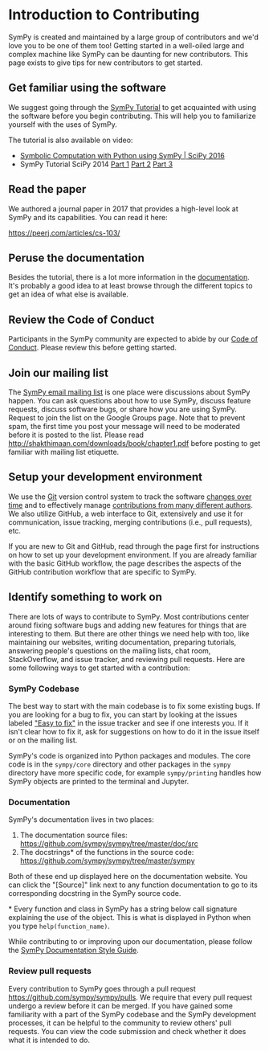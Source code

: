 # Introduction to Contributing

SymPy is created and maintained by a large group of contributors and we'd love you to be one of them too! Getting started in a well-oiled large and complex machine like SymPy can be daunting for new contributors. This page exists to give tips for new contributors to get started.

## Get familiar using the software

We suggest going through the [SymPy Tutorial](intro-tutorial) to get acquainted with using the software before you begin contributing. This will help you to familiarize yourself with the uses of SymPy.

The tutorial is also available on video:

- [Symbolic Computation with Python using SymPy | SciPy 2016](https://www.youtube.com/watch?v=AqnpuGbM6-Q)
- SymPy Tutorial SciPy 2014 [Part 1](https://www.youtube.com/watch?v=Lgp442bibDM) [Part 2](https://www.youtube.com/watch?v=_PTe10whFKo) [Part 3](https://www.youtube.com/watch?v=qleGSnrnxgc)

## Read the paper

We authored a journal paper in 2017 that provides a high-level look at SymPy and its capabilities. You can read it here:

https://peerj.com/articles/cs-103/

## Peruse the documentation

Besides the tutorial, there is a lot more information in the [documentation](documentation). It's probably a good idea to at least browse through the different topics to get an idea of what else is available.

## Review the Code of Conduct

Participants in the SymPy community are expected to abide by our [Code of Conduct](https://github.com/sympy/sympy/blob/master/CODE_OF_CONDUCT.md). Please review this before getting started.

## Join our mailing list

The [SymPy email mailing list](https://groups.google.com/forum/#!forum/sympy)
is one place were discussions about SymPy happen. You can ask questions about
how to use SymPy, discuss feature requests, discuss software bugs, or share
how you are using SymPy. Request to join the list on the Google Groups page.
Note that to prevent spam, the first time you post your message will need to
be moderated before it is posted to the list. Please read
http://shakthimaan.com/downloads/book/chapter1.pdf before posting to get
familiar with mailing list etiquette.

## Setup your development environment

We use the [Git](https://git-scm.com) version control system to track the
software [changes over time](https://github.com/sympy/sympy/commits/master)
and to effectively manage [contributions from many different
authors](https://github.com/sympy/sympy/network). We also utilize GitHub, a
web interface to Git, extensively and use it for communication, issue
tracking, merging contributions (i.e., pull requests), etc.

If you are new to Git and GitHub, read through the [](devsetup) page first for
instructions on how to set up your development environment. If you are already
familiar with the basic GitHub workflow, the [](workflow-process) page
describes the aspects of the GitHub contribution workflow that are specific to
SymPy.

## Identify something to work on

There are lots of ways to contribute to SymPy. Most contributions center
around fixing software bugs and adding new features for things that are
interesting to them. But there are other things we need help with too, like
maintaining our websites, writing documentation, preparing tutorials,
answering people's questions on the mailing lists, chat room, StackOverflow,
and issue tracker, and reviewing pull requests. Here are some following ways
to get started with a contribution:

### SymPy Codebase

The best way to start with the main codebase is to fix some existing bugs. If
you are looking for a bug to fix, you can start by looking at the issues
labeled ["Easy to
fix"](https://github.com/sympy/sympy/issues?q=is%3Aopen+is%3Aissue+label%3A%22Easy+to+Fix%22)
in the issue tracker and see if one interests you. If it isn't clear how to
fix it, ask for suggestions on how to do it in the issue itself or on the
mailing list.

SymPy's code is organized into Python packages and modules. The core code is
in the `sympy/core` directory and other packages in the `sympy` directory have
more specific code, for example `sympy/printing` handles how SymPy objects are
printed to the terminal and Jupyter.

### Documentation

SymPy's documentation lives in two places:

1. The documentation source files: https://github.com/sympy/sympy/tree/master/doc/src
2. The docstrings* of the functions in the source code: https://github.com/sympy/sympy/tree/master/sympy

Both of these end up displayed here on the documentation website. You can
click the "[Source]" link next to any function documentation to go to its
corresponding docstring in the SymPy source code.

\* Every function and class in SymPy has a string below call signature explaining the use of the object. This is what is displayed in Python when you type `help(function_name)`.

While contributing to or improving upon our documentation, please follow the [SymPy Documentation Style Guide](documentation-style-guide).

### Review pull requests

Every contribution to SymPy goes through a pull request
https://github.com/sympy/sympy/pulls. We require that every pull request
undergo a review before it can be merged. If you have gained some familiarity
with a part of the SymPy codebase and the SymPy development processes, it can
be helpful to the community to review others' pull requests. You can view the
code submission and check whether it does what it is intended to do.
